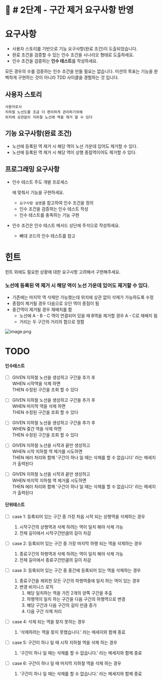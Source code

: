 # 🚀 # 2단계 - 구간 제거 요구사항 반영

# 요구사항

- 사용자 스토리를 기반으로 기능 요구사항(완료 조건)이 도출되었습니다.
- 완료 조건을 검증할 수 있는 인수 조건을 시나리오 형태로 도출하세요.
- 인수 조건을 검증하는 **인수 테스트**를 작성하세요.



모든 경우의 수를 검증하는 인수 조건을 만들 필요는 없습니다. 미션의 목표는 기능을 완벽하게 구현하는 것이 아니라 TDD 사이클을 경험하는 것 입니다.

## 사용자 스토리

```plaintext
사용자로서
지하철 노선도를 조금 더 편리하게 관리하기위해
위치에 상관없이 지하철 노선에 역을 제거 할 수 있다
```

## 기능 요구사항(완료 조건)

- 노선에 등록된 역 제거 시 해당 역이 노선 가운데 있어도 제거할 수 있다.
- 노선에 등록된 역 제거 시 해당 역이 상행 종점역이어도 제거할 수 있다.

## 프로그래밍 요구사항

- 인수 테스트 주도 개발 프로세스

  에 맞춰서 기능을 구현하세요.

  - `요구사항 설명`을 참고하여 인수 조건을 정의
  - 인수 조건을 검증하는 인수 테스트 작성
  - 인수 테스트를 충족하는 기능 구현

- 인수 조건은 인수 테스트 메서드 상단에 주석으로 작성하세요.

  - 뼈대 코드의 인수 테스트를 참고

# 힌트



힌트 외에도 필요한 상황에 대한 요구사항 고려해서 구현해주세요.

### 노선에 등록된 역 제거 시 해당 역이 노선 가운데 있어도 제거할 수 있다.

- 기존에는 마지막 역 삭제만 가능했는데 위치에 상관 없이 삭제가 가능하도록 수정
- 종점이 제거될 경우 다음으로 오던 역이 종점이 됨
- 중간역이 제거될 경우 재배치를 함
  - 노선에 A - B - C 역이 연결되어 있을 때 B역을 제거할 경우 A - C로 재배치 됨
  - 거리는 두 구간의 거리의 합으로 정함

![image.png](https://nextstep-storage.s3.ap-northeast-2.amazonaws.com/a8751b272c36421481c779e5a743a928)


# TODO

#### 인수테스트

- [ ] GIVEN 지하철 노선을 생성하고 구간을 추가 후</br>
  WHEN 시작역을 삭제 하면</br>
  THEN 수정된 구간을 조회 할 수 있다

- [ ] GIVEN 지하철 노선을 생성하고 구간을 추가 후</br>
  WHEN 마지막 역을 삭제 하면</br>
  THEN 수정된 구간을 조회 할 수 있다

- [ ] GIVEN 지하철 노선을 생성하고 구간을 추가 후</br>
  WHEN 중간 역을 삭제 하면</br>
  THEN 수정된 구간을 조회 할 수 있다

- [ ] GIVEN 지하철 노선을 시작과 끝만 생성하고</br>
  WHEN 시작 지하철 역 제거를 시도하면</br>
  THEN 에러 처리와 함께 '구간이 하나 일 때는 삭제를 할 수 없습니다' 라는 메세지가 출력된다

- [ ] GIVEN 지하철 노선을 시작과 끝만 생성하고</br>
  WHEN 마지막 지하철 역 제거를 시도하면</br>
  THEN 에러 처리와 함께 '구간이 하나 일 때는 삭제를 할 수 없습니다' 라는 메세지가 출력된다

#### 단위테스트

- [ ] case 1:  등록되어 있는 구간 중 가장 처음 시작 되는 상행역을 삭제하는 경우
    1. 시작구간의 상행역과 삭제 하려는 역이 일치 해야 삭제 가능
    2. 전체 길이에서 시작구간만큼의 길이 차감 

- [ ] case 2: 등록되어 있는 구간 중 가장 마지막 하행 되는 역을 삭제하는 경우
    1. 종료구간의 하행역과 삭제 하려는 역이 일치 해야 삭제 가능
    2. 전체 길이에서 종료구간만큼의 길이 차감

- [ ] case 3: 등록되어 있는 구간 중 중간에 등록되어 있는 역을 삭제하는 경우
    1. 종료구간을 제외한 모든 구간의 하행역중에 일치 하는 역이 있는 경우
    2. 변경 비지니스 로직
       1. 해당 일치하는 역을 가진 2개의 양쪽 구간을 추출
       2. 하행역이 일치 하는 구간을 다음 구간의 하행역으로 변경
       3. 해당 구간과 다음 구간의 길이 만큼 증가
       4. 다음 구간 삭제 처리

- [ ] case 4: 삭제 되는 역을 찾지 못하는 경우
    1. '삭제하려는 역을 찾지 못했습니다.' 라는 메세지와 함께 종료

- [ ] case 5: 구간이 하나 일 때 시작 지하철 역을 삭제 하는 경우
  1. '구간이 하나 일 때는 삭제를 할 수 없습니다.' 라는 메세지와 함께 종료

- [ ] case 6: 구간이 하나 일 때 마지막 지하철 역을 삭제 하는 경우
  1. '구간이 하나 일 때는 삭제를 할 수 없습니다.' 라는 메세지와 함께 종료
